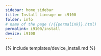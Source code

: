 ```yaml
---
sidebar: home_sidebar
title: Install Lineage on i9100
folder: info
# name of the page (/{{permalink}}.html)
permalink: i9100/install
device: i9100
---
```

{% include templates/device_install.md %}
